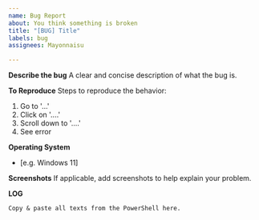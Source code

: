 ```yaml
---
name: Bug Report
about: You think something is broken
title: "[BUG] Title"
labels: bug
assignees: Mayonnaisu

---
```


**Describe the bug**
A clear and concise description of what the bug is.

**To Reproduce**
Steps to reproduce the behavior:
1. Go to '...'
2. Click on '....'
3. Scroll down to '....'
4. See error

**Operating System**
 - [e.g. Windows 11]

**Screenshots**
If applicable, add screenshots to help explain your problem.

**LOG**
```
Copy & paste all texts from the PowerShell here.
```
